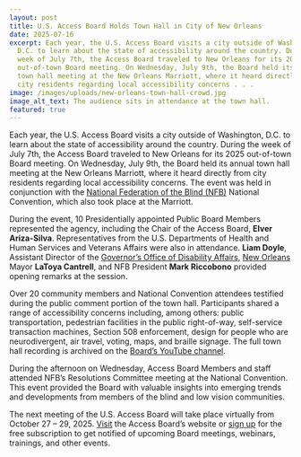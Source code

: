 ```yaml
---
layout: post
title: U.S. Access Board Holds Town Hall in City of New Orleans
date: 2025-07-16
excerpt: Each year, the U.S. Access Board visits a city outside of Washington,
  D.C. to learn about the state of accessibility around the country. During the
  week of July 7th, the Access Board traveled to New Orleans for its 2025
  out-of-town Board meeting. On Wednesday, July 9th, the Board held its annual
  town hall meeting at the New Orleans Marriott, where it heard directly from
  city residents regarding local accessibility concerns . . .
image: /images/uploads/new-orleans-town-hall-crowd.jpg
image_alt_text: The audience sits in attendance at the town hall.
featured: true
---
```

Each year, the U.S. Access Board visits a city outside of Washington, D.C. to learn about the state of accessibility around the country. During the week of July 7th, the Access Board traveled to New Orleans for its 2025 out-of-town Board meeting. On Wednesday, July 9th, the Board held its annual town hall meeting at the New Orleans Marriott, where it heard directly from city residents regarding local accessibility concerns. The event was held in conjunction with the [National Federation of the Blind (NFB)](https://nfb.org/) National Convention, which also took place at the Marriott.

During the event, 10 Presidentially appointed Public Board Members represented the agency, including the Chair of the Access Board, **Elver Ariza-Silva**. Representatives from the U.S. Departments of Health and Human Services and Veterans Affairs were also in attendance. **Liam Doyle**, Assistant Director of the [Governor’s Office of Disability Affairs](https://gov.louisiana.gov/page/disability-affairs), [New Orleans](https://nola.gov/) Mayor **LaToya Cantrell**, and NFB President **Mark Riccobono** provided opening remarks at the session.

Over 20 community members and National Convention attendees testified during the public comment portion of the town hall. Participants shared a range of accessibility concerns including, among others: public transportation, pedestrian facilities in the public right-of-way, self-service transaction machines, Section 508 enforcement, design for people who are neurodivergent, air travel, voting, maps, and braille signage. The full town hall recording is archived on the [Board’s YouTube channel](https://www.youtube.com/watch?v=w3tbOSkbvYw).

During the afternoon on Wednesday, Access Board Members and staff attended NFB’s Resolutions Committee meeting at the National Convention. This event provided the Board with valuable insights into emerging trends and developments from members of the blind and low vision communities.

The next meeting of the U.S. Access Board will take place virtually from October 27 – 29, 2025. [Visit](https://www.access-board.gov/) the Access Board’s website or [sign up](https://public.govdelivery.com/accounts/USACCESS/subscriber/qualify?commit=Subscribe&topic_id=USACCESS_1) for the free subscription to get notified of upcoming Board meetings, webinars, trainings, and other events.